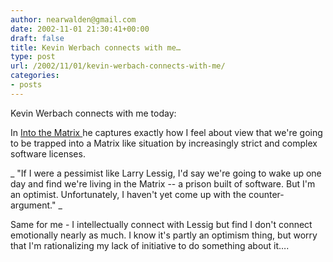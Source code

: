 ```yaml
---
author: nearwalden@gmail.com
date: 2002-11-01 21:30:41+00:00
draft: false
title: Kevin Werbach connects with me…
type: post
url: /2002/11/01/kevin-werbach-connects-with-me/
categories:
- posts
---
```


Kevin Werbach connects with me today:

In [ Into the Matrix ](//werbach.com/blog/2002/10/31.html#a409") he captures exactly how I feel about view that we're going to be trapped into a Matrix like situation by increasingly strict and complex software licenses.  

_ "If I were a pessimist like Larry Lessig, I'd say we're going to wake up one day and find we're living in the Matrix -- a prison built of software. But I'm an optimist. Unfortunately, I haven't yet come up with the counter-argument." _  

Same for me - I intellectually connect with Lessig but find I don't connect emotionally nearly as much.  I know it's partly an optimism thing, but worry that I'm rationalizing my lack of initiative to do something about it….



